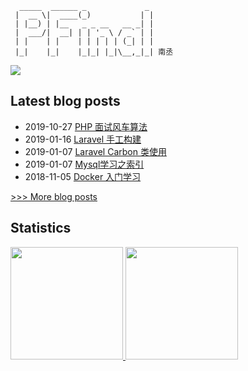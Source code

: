 ```shell
  _____  ______ _             _ 
 |  __ \|  ____(_)           | |
 | |__) | |__   _ _ __   __ _| |
 |  ___/|  __| | | '_ \ / _` | |
 | |    | |    | | | | | (_| | |
 |_|    |_|    |_|_| |_|\__,_|_| 南丞
```
<p align="left">
  <img src="https://github-profile-trophy.vercel.app/?username=Neroxiezi&theme=flat">
</p>



## Latest blog posts
- 2019-10-27 [PHP 面试风车算法](http://friday-go.icu/PHP-%E9%9D%A2%E8%AF%95%E9%A3%8E%E8%BD%A6%E7%AE%97%E6%B3%95)
- 2019-01-16 [Laravel 手工构建](http://friday-go.icu/Laravel-%E6%89%8B%E5%B7%A5%E6%9E%84%E5%BB%BA)
- 2019-01-07 [Laravel Carbon 类使用](http://friday-go.icu/Laravel-Carbon-%E7%B1%BB%E4%BD%BF%E7%94%A8)
- 2019-01-07 [Mysql学习之索引](http://friday-go.icu/Mysql%E5%AD%A6%E4%B9%A0%E4%B9%8B%E7%B4%A2%E5%BC%95)
- 2018-11-05 [Docker 入门学习](http://friday-go.icu/Docker%E5%85%A5%E9%97%A8)

[>>> More blog posts](https://friday-go.icu/)

## Statistics

<a href="https://github.com/Neroxiezi">
  <img height="180em" src="https://github-readme-stats.vercel.app/api?username=Neroxiezi&show_icons=true&theme=radical">
  <img height="180em" src="https://github-readme-stats.vercel.app/api/top-langs/?username=Neroxiezi&hide=ipynb,html&layout=compact&show_icons=true&theme=radical">
</a>
